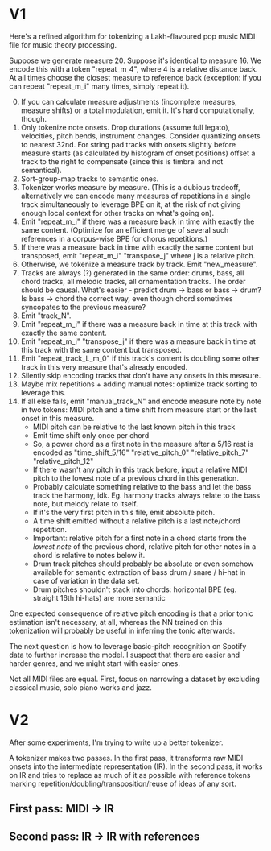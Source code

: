 # V1

Here's a refined algorithm for tokenizing a Lakh-flavoured pop music MIDI file for music theory processing.

Suppose we generate measure 20. Suppose it's identical to measure 16. We encode this with a token "repeat_m_4", where 4 is a relative distance back. At all times choose the closest measure to reference back (exception: if you can repeat "repeat_m_i" many times, simply repeat it).

0. If you can calculate measure adjustments (incomplete measures, measure shifts) or a total modulation, emit it. It's hard computationally, though.
0. Only tokenize note onsets. Drop durations (assume full legato), velocities, pitch bends, instrument changes. Consider quantizing onsets to nearest 32nd. For string pad tracks with onsets slightly before measure starts (as calculated by histogram of onset positions) offset a track to the right to compensate (since this is timbral and not semantical).
1. Sort-group-map tracks to semantic ones.
2. Tokenizer works measure by measure. (This is a dubious tradeoff, alternatively we can encode many measures of repetitions in a single track simultaneously to leverage BPE on it, at the risk of not giving enough local context for other tracks on what's going on).
3. Emit "repeat_m_i" if there was a measure back in time with exactly the same content. (Optimize for an efficient merge of several such references in a corpus-wise BPE for chorus repetitions.)
4. If there was a measure back in time with exactly the same content but transposed, emit "repeat_m_i" "transpose_j" where j is a relative pitch.
5. Otherwise, we tokenize a measure track by track. Emit "new_measure".
6. Tracks are always (?) generated in the same order: drums, bass, all chord tracks, all melodic tracks, all ornamentation tracks. The order should be causal. What's easier - predict drum -> bass or bass -> drum? Is bass -> chord the correct way, even though chord sometimes syncopates to the previous measure?
7. Emit "track_N".
8. Emit "repeat_m_i" if there was a measure back in time at this track with exactly the same content.
9. Emit "repeat_m_i" "transpose_j" if there was a measure back in time at this track with the same content but transposed.
10. Emit "repeat_track_L_m_0" if this track's content is doubling some other track in this very measure that's already encoded.
11. Silently skip encoding tracks that don't have any onsets in this measure.
98. Maybe mix repetitions + adding manual notes: optimize track sorting to leverage this.
99. If all else fails, emit "manual_track_N" and encode measure note by note in two tokens: MIDI pitch and a time shift from measure start or the last onset in this measure.
    - MIDI pitch can be relative to the last known pitch in this track
    - Emit time shift only once per chord
    - So, a power chord as a first note in the measure after a 5/16 rest is encoded as "time_shift_5/16" "relative_pitch_0" "relative_pitch_7" "relative_pitch_12"
    - If there wasn't any pitch in this track before, input a relative MIDI pitch to the lowest note of a previous chord in this generation.
    - Probably calculate something relative to the bass and let the bass track the harmony, idk. Eg. harmony tracks always relate to the bass note, but melody relate to itself.
    - If it's the very first pitch in this file, emit absolute pitch.
    - A time shift emitted without a relative pitch is a last note/chord repetition.
    - Important: relative pitch for a first note in a chord starts from the *lowest note* of the previous chord, relative pitch for other notes in a chord is relative to notes below it.
    - Drum track pitches should probably be absolute or even somehow available for semantic extraction of bass drum / snare / hi-hat in case of variation in the data set.
    - Drum pitches shouldn't stack into chords: horizontal BPE (eg. straight 16th hi-hats) are more semantic
    

One expected consequence of relative pitch encoding is that a prior tonic estimation isn't necessary, at all, whereas the NN trained on this tokenization will probably be useful in inferring the tonic afterwards.

The next question is how to leverage basic-pitch recognition on Spotify data to further increase the model. I suspect that there are easier and harder genres, and we might start with easier ones.

Not all MIDI files are equal. First, focus on narrowing a dataset by excluding classical music, solo piano works and jazz.

# V2

After some experiments, I'm trying to write up a better tokenizer.

A tokenizer makes two passes. In the first pass, it transforms raw MIDI onsets into the intermediate representation (IR). In the second pass, it works on IR and tries to replace as much of it as possible with reference tokens marking repetition/doubling/transposition/reuse of ideas of any sort.

## First pass: MIDI -> IR

## Second pass: IR -> IR with references

